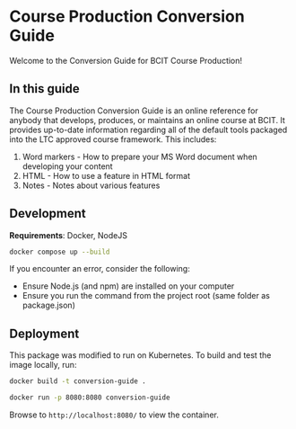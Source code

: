 # Course Production Conversion Guide

Welcome to the Conversion Guide for BCIT Course Production!

## In this guide

The Course Production Conversion Guide is an online reference for anybody that develops, produces, or maintains an online course at BCIT.  It provides up-to-date information regarding all of the default tools packaged into the LTC approved course framework.  This includes:

1. Word markers - How to prepare your MS Word document when developing your content
1. HTML - How to use a feature in HTML format
1. Notes - Notes about various features


## Development

**Requirements**: Docker, NodeJS

```bash
docker compose up --build
```

If you encounter an error, consider the following:

* Ensure Node.js (and npm) are installed on your computer
* Ensure you run the command from the project root (same folder as package.json)

## Deployment

This package was modified to run on Kubernetes. To build and test the image locally, run:

```bash
docker build -t conversion-guide .

docker run -p 8080:8080 conversion-guide
```

Browse to `http://localhost:8080/` to view the container.
